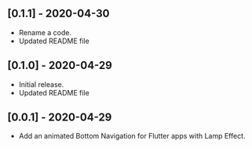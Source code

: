 ## [0.1.1] - 2020-04-30

* Rename a code.
* Updated README file

## [0.1.0] - 2020-04-29

* Initial release.
* Updated README file

## [0.0.1] - 2020-04-29

* Add an animated Bottom Navigation for Flutter apps with Lamp Effect.